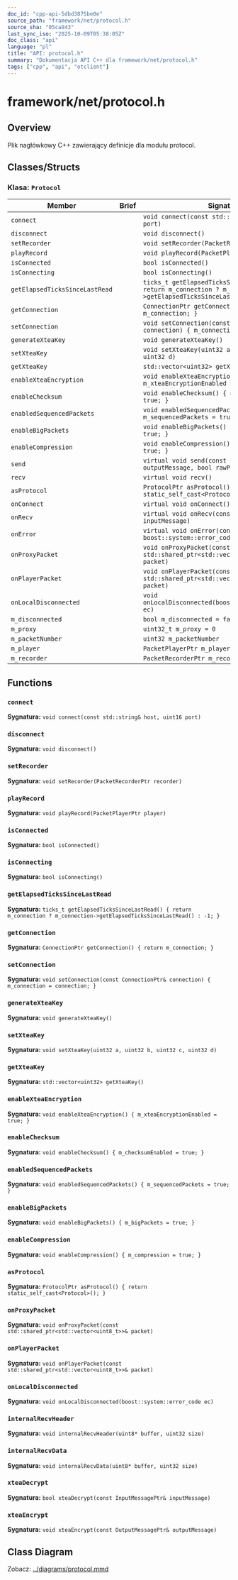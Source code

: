 ```yaml
---
doc_id: "cpp-api-5dbd3875be0e"
source_path: "framework/net/protocol.h"
source_sha: "05ca843"
last_sync_iso: "2025-10-09T05:38:05Z"
doc_class: "api"
language: "pl"
title: "API: protocol.h"
summary: "Dokumentacja API C++ dla framework/net/protocol.h"
tags: ["cpp", "api", "otclient"]
---
```


# framework/net/protocol.h

## Overview

Plik nagłówkowy C++ zawierający definicje dla modułu protocol.

## Classes/Structs

### Klasa: `Protocol`

| Member | Brief | Signature |
|--------|-------|-----------|
| `connect` |  | `void connect(const std::string& host, uint16 port)` |
| `disconnect` |  | `void disconnect()` |
| `setRecorder` |  | `void setRecorder(PacketRecorderPtr recorder)` |
| `playRecord` |  | `void playRecord(PacketPlayerPtr player)` |
| `isConnected` |  | `bool isConnected()` |
| `isConnecting` |  | `bool isConnecting()` |
| `getElapsedTicksSinceLastRead` |  | `ticks_t getElapsedTicksSinceLastRead() { return m_connection ? m_connection->getElapsedTicksSinceLastRead() : -1; }` |
| `getConnection` |  | `ConnectionPtr getConnection() { return m_connection; }` |
| `setConnection` |  | `void setConnection(const ConnectionPtr& connection) { m_connection = connection; }` |
| `generateXteaKey` |  | `void generateXteaKey()` |
| `setXteaKey` |  | `void setXteaKey(uint32 a, uint32 b, uint32 c, uint32 d)` |
| `getXteaKey` |  | `std::vector<uint32> getXteaKey()` |
| `enableXteaEncryption` |  | `void enableXteaEncryption() { m_xteaEncryptionEnabled = true; }` |
| `enableChecksum` |  | `void enableChecksum() { m_checksumEnabled = true; }` |
| `enabledSequencedPackets` |  | `void enabledSequencedPackets() { m_sequencedPackets = true; }` |
| `enableBigPackets` |  | `void enableBigPackets() { m_bigPackets = true; }` |
| `enableCompression` |  | `void enableCompression() { m_compression = true; }` |
| `send` |  | `virtual void send(const OutputMessagePtr& outputMessage, bool rawPacket = false)` |
| `recv` |  | `virtual void recv()` |
| `asProtocol` |  | `ProtocolPtr asProtocol() { return static_self_cast<Protocol>(); }` |
| `onConnect` |  | `virtual void onConnect()` |
| `onRecv` |  | `virtual void onRecv(const InputMessagePtr& inputMessage)` |
| `onError` |  | `virtual void onError(const boost::system::error_code& err)` |
| `onProxyPacket` |  | `void onProxyPacket(const std::shared_ptr<std::vector<uint8_t>>& packet)` |
| `onPlayerPacket` |  | `void onPlayerPacket(const std::shared_ptr<std::vector<uint8_t>>& packet)` |
| `onLocalDisconnected` |  | `void onLocalDisconnected(boost::system::error_code ec)` |
| `m_disconnected` |  | `bool m_disconnected = false` |
| `m_proxy` |  | `uint32_t m_proxy = 0` |
| `m_packetNumber` |  | `uint32 m_packetNumber` |
| `m_player` |  | `PacketPlayerPtr m_player` |
| `m_recorder` |  | `PacketRecorderPtr m_recorder` |

## Functions

### `connect`

**Sygnatura:** `void connect(const std::string& host, uint16 port)`

### `disconnect`

**Sygnatura:** `void disconnect()`

### `setRecorder`

**Sygnatura:** `void setRecorder(PacketRecorderPtr recorder)`

### `playRecord`

**Sygnatura:** `void playRecord(PacketPlayerPtr player)`

### `isConnected`

**Sygnatura:** `bool isConnected()`

### `isConnecting`

**Sygnatura:** `bool isConnecting()`

### `getElapsedTicksSinceLastRead`

**Sygnatura:** `ticks_t getElapsedTicksSinceLastRead() { return m_connection ? m_connection->getElapsedTicksSinceLastRead() : -1; }`

### `getConnection`

**Sygnatura:** `ConnectionPtr getConnection() { return m_connection; }`

### `setConnection`

**Sygnatura:** `void setConnection(const ConnectionPtr& connection) { m_connection = connection; }`

### `generateXteaKey`

**Sygnatura:** `void generateXteaKey()`

### `setXteaKey`

**Sygnatura:** `void setXteaKey(uint32 a, uint32 b, uint32 c, uint32 d)`

### `getXteaKey`

**Sygnatura:** `std::vector<uint32> getXteaKey()`

### `enableXteaEncryption`

**Sygnatura:** `void enableXteaEncryption() { m_xteaEncryptionEnabled = true; }`

### `enableChecksum`

**Sygnatura:** `void enableChecksum() { m_checksumEnabled = true; }`

### `enabledSequencedPackets`

**Sygnatura:** `void enabledSequencedPackets() { m_sequencedPackets = true; }`

### `enableBigPackets`

**Sygnatura:** `void enableBigPackets() { m_bigPackets = true; }`

### `enableCompression`

**Sygnatura:** `void enableCompression() { m_compression = true; }`

### `asProtocol`

**Sygnatura:** `ProtocolPtr asProtocol() { return static_self_cast<Protocol>(); }`

### `onProxyPacket`

**Sygnatura:** `void onProxyPacket(const std::shared_ptr<std::vector<uint8_t>>& packet)`

### `onPlayerPacket`

**Sygnatura:** `void onPlayerPacket(const std::shared_ptr<std::vector<uint8_t>>& packet)`

### `onLocalDisconnected`

**Sygnatura:** `void onLocalDisconnected(boost::system::error_code ec)`

### `internalRecvHeader`

**Sygnatura:** `void internalRecvHeader(uint8* buffer, uint32 size)`

### `internalRecvData`

**Sygnatura:** `void internalRecvData(uint8* buffer, uint32 size)`

### `xteaDecrypt`

**Sygnatura:** `bool xteaDecrypt(const InputMessagePtr& inputMessage)`

### `xteaEncrypt`

**Sygnatura:** `void xteaEncrypt(const OutputMessagePtr& outputMessage)`

## Class Diagram

Zobacz: [../diagrams/protocol.mmd](../diagrams/protocol.mmd)
